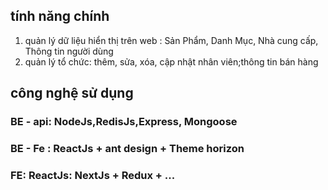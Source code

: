 ## tính năng chính
1. quản lý dữ liệu hiển thị trên web : Sản Phẩm, Danh Mục, Nhà cung cấp, Thông tin người dùng
2. quản lý tổ chức: thêm, sửa, xóa, cập nhật nhân viên;thông tin bán hàng
## công nghệ sử dụng 
### BE - api: NodeJs,RedisJs,Express, Mongoose
### BE - Fe : ReactJs + ant design + Theme horizon

### FE: ReactJs: NextJs + Redux + ...